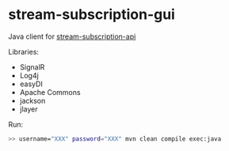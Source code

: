 # stream-subscription-gui

Java client for [stream-subscription-api](https://github.com/amir734jj/stream-subscription-api)

Libraries:
- SignalR
- Log4j
- easyDI
- Apache Commons
- jackson
- jlayer

Run:

```bash
>> username="XXX" password="XXX" mvn clean compile exec:java
```
